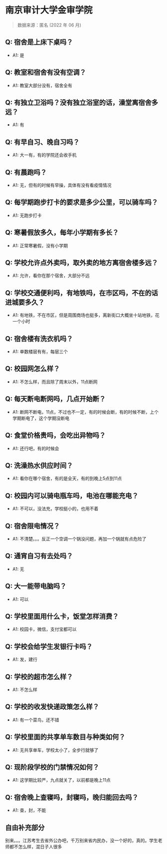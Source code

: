 # 南京审计大学金审学院

> 数据来源：匿名 (2022 年 06 月)

## Q: 宿舍是上床下桌吗？

- A1: 是

## Q: 教室和宿舍有没有空调？

- A1: 教室大部分没有，宿舍全有

## Q: 有独立卫浴吗？没有独立浴室的话，澡堂离宿舍多远？

- A1: 有

## Q: 有早自习、晚自习吗？

- A1: 大一有，有的学院还会收手机

## Q: 有晨跑吗？

- A1: 无，但有的时候有早操，具体有没有看疫情情况

## Q: 每学期跑步打卡的要求是多少公里，可以骑车吗？

- A1: 无跑步打卡

## Q: 寒暑假放多久，每年小学期有多长？

- A1: 正常寒暑假，没有小学期

## Q: 学校允许点外卖吗，取外卖的地方离宿舍楼多远？

- A1: 允许，看你在那个宿舍，大部分不远

## Q: 学校交通便利吗，有地铁吗，在市区吗，不在的话进城要多久？

- A1: 有地铁，不在市区，但是周围商场也挺多，离新街口大概坐十站地铁，花一个小时

## Q: 宿舍楼有洗衣机吗？

- A1: 单数楼层有有，每层三个

## Q: 校园网怎么样？

- A1: 不怎么样，而且除了周末以外，11点断网

## Q: 每天断电断网吗，几点开始断？

- A1: 断网不断电，11点，不过也不一定，有的时候会断，有的时候不断，上个学期断电了，这个学期没断电

## Q: 食堂价格贵吗，会吃出异物吗？

- A1: 还行吧，有的时候会

## Q: 洗澡热水供应时间？

- A1: 看你在哪个宿舍，有的是全天，有的到晚上5点到11点

## Q: 校园内可以骑电瓶车吗，电池在哪能充电？

- A1: 不可以，没法充，学校挺小的，也用不着

## Q: 宿舍限电情况？

- A1: 不清楚。。。反正一个空调一个锅没问题，再加一个锅就有点危险了

## Q: 通宵自习有去处吗？

- A1: 无

## Q: 大一能带电脑吗？

- A1: 可以

## Q: 学校里面用什么卡，饭堂怎样消费？

- A1: 校园卡，微信，支付宝都可以

## Q: 学校会给学生发银行卡吗？

- A1: 发，建行

## Q: 学校的超市怎么样？

- A1: 不怎么样

## Q: 学校的收发快递政策怎么样？

- A1: 有一个菜鸟，还不错

## Q: 学校里面的共享单车数目与种类如何？

- A1: 无共享单车，学校太小了，全步行就够了

## Q: 现阶段学校的门禁情况如何？

- A1: 这学期比较严，九点就关了，以前都是晚上11点

## Q: 宿舍晚上查寝吗，封寝吗，晚归能回去吗？

- A1: 查，封，不能

## 自由补充部分

别来。。。江苏考生去省外公办吧，千万别来省内民办，没一个好的，真的。学生老师都不怎么样，混日子人很多